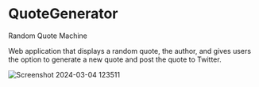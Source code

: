 # QuoteGenerator
Random Quote Machine

Web application that displays a random quote, the author, and gives users the option to generate a new quote and post the quote to Twitter.

![Screenshot 2024-03-04 123511](https://github.com/Teason16/QuoteGenerator/assets/77451519/a83ffcbb-64bf-4ed6-833a-1ab866fceee1)
